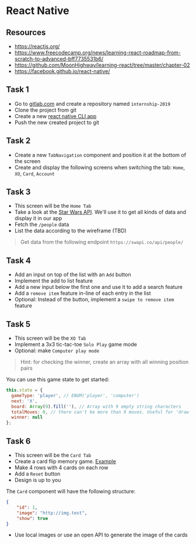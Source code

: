 # React Native

## Resources
- https://reactjs.org/
- https://www.freecodecamp.org/news/learning-react-roadmap-from-scratch-to-advanced-bff7735531b6/
- https://github.com/MoonHighway/learning-react/tree/master/chapter-02
- https://facebook.github.io/react-native/

## Task 1
- Go to [gitlab.com](https://gitlab.com/) and create a repository named `internship-2019`
- Clone the project from git
- Create a new [react native CLI app](https://facebook.github.io/react-native/docs/getting-started)
- Push the new created project to git

## Task 2
- Create a new `TabNavigation` component and position it at the bottom of the screen
- Create and display the following screens when switching the tab: `Home`, `XO`, `Card`, `Account`

## Task 3
- This screen will be the `Home Tab`
- Take a look at the [Star Wars API](https://swapi.co/). We'll use it to get all kinds of data and display it in our app
- Fetch the `/people` data
- List the data according to the wireframe (TBD)

> Get data from the following endpoint `https://swapi.co/api/people/`

## Task 4
- Add an input on top of the list with an `Add` button
- Implement the add to list feature
- Add a new input below the first one and use it to add a search feature
- Add a `remove item` feature in-line of each entry in the list
- Optional: Instead of the button, implement a `swipe to remove item` feature 

## Task 5
- This screen will be the `XO Tab`
- Implement a 3x3 tic-tac-toe `Solo Play` game mode
- Optional: make `Computer play mode`

> Hint: for checking the winner, create an array with all winning position pairs

You can use this game state to get started:
```js
this.state = {
  gameType: 'player', // ENUM('player', 'computer')
  next: 'X',
  board: Array(9).fill(''), // Array with 9 empty string characters
  totalMoves: 0, // there can't be more than 9 moves. Useful for 'draw' result
  winner: null
};
```

## Task 6
- This screen will be the `Card Tab`
- Create a card flip memory game. [Example](https://www.webgamesonline.com/memory/)
- Make 4 rows with 4 cards on each row
- Add a `Reset` button
- Design is up to you

The `Card` component will have the following structure:
```json
{
    "id": 1,
    "image": "http://img.test",
    "show": true
}
```

- Use local images or use an open API to generate the image of the cards
